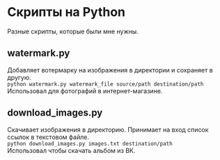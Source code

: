 # Скрипты на Python
Разные скрипты, которые были мне нужны.

## watermark.py
Добавляет вотермарку на изображения в директории и сохраняет в другую.\
`python watermark.py watermark_file source/path destination/path`\
Использовал для фотографий в интернет-магазине.

## download_images.py
Скачивает изображения в директорию. Принимает на вход список ссылок в текстовом файле.\
`python download_images.py images.txt destination/path`\
Использовал чтобы скачать альбом из ВК.
